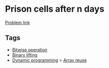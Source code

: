 # Prison cells after n days

[Problem link](https://leetcode.com/problems/prison-cells-after-n-days)

## Tags

* [Bitwise operation](/README.md#Bitwise_operation)
* [Binary lifting](/README.md#Binary_lifting)
* [Dynamic programming](/README.md#Dynamic_programming) > [Array reuse](/README.md#Dynamic_programming-Array_reuse)
